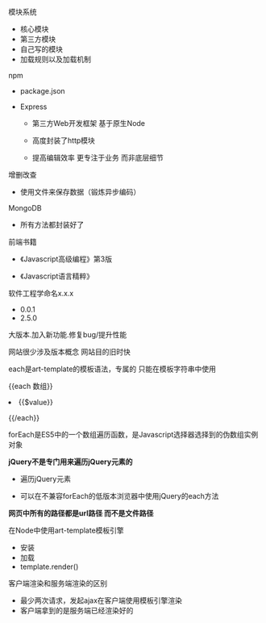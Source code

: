 模块系统

- 核心模块
- 第三方模块
- 自己写的模块
- 加载规则以及加载机制

npm

- package.json

- Express

  - 第三方Web开发框架 基于原生Node

  - 高度封装了http模块
  - 提高编辑效率 更专注于业务 而非底层细节

增删改查

- 使用文件来保存数据（锻炼异步编码）

MongoDB

- 所有方法都封装好了

前端书籍

- 《Javascript高级编程》第3版 

- 《Javascript语言精粹》

软件工程学命名x.x.x

-  0.0.1
- 2.5.0

大版本.加入新功能.修复bug/提升性能

网站很少涉及版本概念 网站目的旧时快

each是art-template的模板语法，专属的 只能在模板字符串中使用

{{each 数组}}

<li>{{$value}}</li>

{{/each}}



forEach是ES5中的一个数组遍历函数，是Javascript选择器选择到的伪数组实例对象



**jQuery不是专门用来遍历jQuery元素的**

- 遍历jQuery元素

- 可以在不兼容forEach的低版本浏览器中使用jQuery的each方法

  

**网页中所有的路径都是url路径 而不是文件路径**



在Node中使用art-template模板引擎

- 安装
- 加载
- template.render()

客户端渲染和服务端渲染的区别

- 最少两次请求，发起ajax在客户端使用模板引擎渲染
- 客户端拿到的是服务端已经渲染好的 